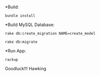 *Build: 

	bundle install

*Build MySQL Database:
	
	rake db:create_migration NAME=create_model
	
	rake db:migrate


*Run App:
	
	rackup

Goodluck!!!
Hawking